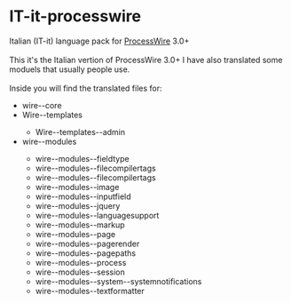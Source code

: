 # IT-it-processwire
Italian (IT-it) language pack for <a href="http://processwire.com/">ProcessWire</a> 3.0+
<br>
<br>
This it's the Italian vertion of ProcessWire 3.0+
I have also translated some moduels that usually people use.
<br>
<br>
Inside you will find the translated files for:<br>
<ul>
  <li>wire--core</li>
  <li>Wire--templates</li>
    <ul><li>Wire--templates--admin</ul></li>
  <li>wire--modules</li>
    <ul>
      <li>wire--modules--fieldtype</li>
      <li>wire--modules--filecompilertags</li>
      <li>wire--modules--filecompilertags</li>
      <li>wire--modules--image</li>
      <li>wire--modules--inputfield</li>
      <li>wire--modules--jquery</li>
      <li>wire--modules--languagesupport</li>
      <li>wire--modules--markup</li>
      <li>wire--modules--page</li>
      <li>wire--modules--pagerender</li>
      <li>wire--modules--pagepaths</li>
      <li>wire--modules--process</li>
      <li>wire--modules--session</li>
      <li>wire--modules--system--systemnotifications</li>
      <li>wire--modules--textformatter</li>
      </ul>
</ul>

